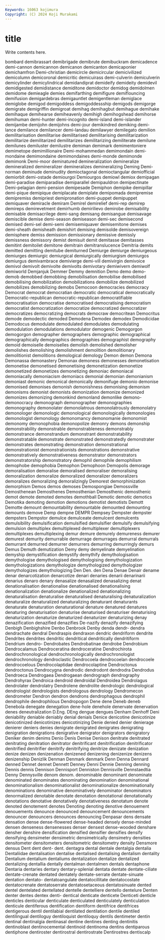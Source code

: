 ```yaml
---
Keywords: 16063 kojimura
Copyright: (C) 2024 Koji Murakami
---
```


# title

Write contents here.



bombard demibrassart demibrigade demibrute demibuckram demicadence
demi-cannon demicannon demicanon demicanton demicaponier demichamfron Demi-christian demicircle demicircular demicivilized
demicolumn demicoronal demicritic demicuirass demi-culverin demiculverin demicylinder demicylindrical demidandiprat demideify
demideity demidevil demidigested demidistance demiditone demidoctor demidog demidolmen demidome demieagle
demies demifarthing demifigure demiflouncing demifusion demigardebras demigauntlet demigentleman demiglace demiglobe
demigod demigoddess demigoddessship demigods demigorge demigrate demigriffin demigroat demihag demihagbut
demihague demihake demihaque demihearse demiheavenly demihigh demihogshead demihorse demihuman demi-hunter
demi-incognito demi-island demi-islander demijambe demijohn demijohns demi-jour demikindred demiking demi-lance
demilance demilancer demi-landau demilawyer demilegato demilion demilitarisation demilitarise demilitarised demilitarising
demilitarization demilitarize demilitarized demilitarizes demilitarizing demiliterate demilune demilunes demiluster demilustre
demiman demimark demimentoniere demimetope demimillionaire Demi-mohammedan demimondain demi-mondaine demimondaine demimondaines
demi-monde demimonde demimonk Demi-moor deminatured demineralization demineralize demineralized demineralizer demineralizes
demineralizing Deming Demi-norman deminude deminudity demioctagonal demioctangular demiofficial demiorbit demi-ostade
demiourgoi Demiourgos demiowl demiox demipagan demi-paradise demiparadise demiparallel demipauldron demipectinate
Demi-pelagian demi-pension demipesade Demiphon demipike demipillar demi-pique demipique demiplacate demiplate
demipomada demipremise demipremiss demipriest demipronation demi-puppet demipuppet demiquaver demiracle demiram
Demirel demirelief demi-rep demirep demireps demirevetment demirhumb demirilievo demirobe demisability
demisable demisacrilege demi-sang demisang demisangue demisavage demiscible demise demi-season demiseason
demi-sec demisecond demised demi-sel demi-semi demisemiquaver demisemitone demises demi-sheath demisheath
demishirt demising demisolde demisovereign demisphere demiss demission demissionary demissive demissly
demissness demissory demist demisuit demit demitasse demitasses demitint demitoilet demitone
demitrain demitranslucence Demitria demits demitted demitting demitube demiturned Demiurge demiurge
demiurgeous demiurges demiurgic demiurgical demiurgically demiurgism demiurgos demiurgus demivambrace demivierge
demi-vill demivirgin demivoice demivol demivolt demivolte demivolts demivotary demiwivern demiwolf
demiworld Demjanjuk Demmer Demmy demnition Demo demo demo- demob demobbed
demobbing demobilisation demobilise demobilised demobilising demobilization demobilizations demobilize demobilized demobilizes
demobilizing demobs Democoon democracies democracy Democrat democrat democratian democratic democratical
democratically Democratic-republican democratic-republican democratifiable democratisation democratise democratised democratising democratism democratist
democratization democratize democratized democratizer democratizes democratizing democrats democraw democritean Democritus
demode demodectic demoded Demodena Demodex demodex Demodicidae Demodocus demodulate demodulated
demodulates demodulating demodulation demodulations demodulator demogenic Demogorgon demogorgon demographer demographers
demographic demographical demographically demographics demographies demographist demography demoid demoiselle demoiselles
demolish demolished demolisher demolishes demolishing demolishment demolition demolitionary demolitionist demolitions
demological demology Demon demon Demona Demonassa demonastery Demonax demoness demonesses
demonetisation demonetise demonetised demonetising demonetization demonetize demonetized demonetizes demonetizing demoniac
demoniacal demoniacally demoniacism demoniacs demonial demonian demonianism demoniast demonic demonical
demonically demonifuge demonio demonise demonised demonises demonish demonishness demonising demonism
demonisms demonist demonists demonization demonize demonized demonizes demonizing demonkind demonland
demonlike demono- demonocracy demonograph demonographer demonographies demonography demonolater demonolatrous demonolatrously
demonolatry demonologer demonologic demonological demonologically demonologies demonologist demonology demonomancy demonomanie
demonomist demonomy demonophobia demonopolize demonry demons demonship demonstrability demonstrable demonstrableness
demonstrably demonstrance demonstrandum demonstrant demonstratability demonstratable demonstrate demonstrated demonstratedly demonstrater
demonstrates demonstrating demonstration demonstrational demonstrationist demonstrationists demonstrations demonstrative demonstratively demonstrativeness
demonstrator demonstrators demonstratorship demonstratory demophil demophile demophilism demophobe demophobia Demophon
Demophoon Demopolis demorage demoralisation demoralise demoralised demoraliser demoralising demoralization demoralize
demoralized demoralizer demoralizers demoralizes demoralizing demoralizingly Demorest demorphinization demorphism Demos
demos demoses Demospongiae Demossville Demosthenean Demosthenes Demosthenian Demosthenic demosthenic demot
demote demoted demotes demothball Demotic demotic demotics Demotika demoting demotion
demotions demotist demotists Demott Demotte demount demountability demountable demounted demounting
demounts demove Demp dempne DEMPR Dempsey Dempster dempster dempsters Dempstor
demulce demulceate demulcent demulcents demulsibility demulsification demulsified demulsifier demulsify demulsifying
demulsion demultiplex demultiplexed demultiplexer demultiplexers demultiplexes demultiplexing demur demure demurely
demureness demurer demurest demurity demurrable demurrage demurrages demurral demurrals demurrant
demurred demurrer demurrers demurring demurringly demurs Demus Demuth demutization Demy
demy demyelinate demyelination demyship demystification demystify demythify demythologisation demythologise demythologised
demythologising demythologization demythologizations demythologize demythologized demythologizer demythologizes demythologizing Den Den.
den Dena Denae Denair dename denar denarcotization denarcotize denari denaries
denarii denarinarii denarius denaro denary denasalize denasalized denasalizing denat denationalisation
denationalise denationalised denationalising denationalization denationalize denationalized denationalizing denaturalisation denaturalise denaturalised
denaturalising denaturalization denaturalize denaturalized denaturalizing denaturant denaturants denaturate denaturation denaturational
denature denatured denatures denaturing denaturisation denaturise denaturised denaturiser denaturising denaturization
denaturize denaturized denaturizer denaturizing denay denazification denazified denazifies De-nazify denazify
denazifying Denbigh Denbighshire Denbo Denbrook Denby denda dendr- dendra dendrachate
dendral Dendraspis dendraxon dendric dendriform dendrite Dendrites dendrites dendritic dendritical
dendritically dendritiform Dendrium dendro- Dendrobates Dendrobatinae dendrobe Dendrobium Dendrocalamus Dendroceratina
dendroceratine Dendrochirota dendrochronological dendrochronologically dendrochronologist dendrochronology dendroclastic Dendrocoela dendrocoelan dendrocoele
dendrocoelous Dendrocolaptidae dendrocolaptine Dendroctonus dendroctonus Dendrocygna dendrodic dendrodont dendrodra Dendrodus
Dendroeca Dendrogaea Dendrogaean dendrograph dendrography Dendrohyrax Dendroica dendroid dendroidal Dendroidea
Dendrolagus dendrolater dendrolatry Dendrolene dendrolite dendrologic dendrological dendrologist dendrologists dendrologous
dendrology Dendromecon dendrometer Dendron dendron dendrons dendrophagous dendrophil dendrophile dendrophilous
Dendropogon Dene dene Deneb deneb Denebola denegate denegation dene-hole denehole
denervate denervation denes deneutralization D.Eng. DEng dengue dengues Denham Denhoff
Deni deniability deniable deniably denial denials Denice denicotine denicotinize denicotinized
denicotinizes denicotinizing Denie denied denier denierage denierer deniers denies denigrate
denigrated denigrates denigrating denigration denigrations denigrative denigrator denigrators denigratory Deniker
denim denims Denio Denis Denise Denison denitrate denitrated denitrating denitration
denitrator denitrificant denitrification denitrificator denitrified denitrifier denitrify denitrifying denitrize denizate
denization denize denizen denizenation denizened denizening denizenize denizens denizenship Denizlik
Denman Denmark denmark Denn Denna Dennard denned Dennet dennet Dennett
Denney Denni Dennie Denning denning Dennis dennis Dennison Dennisport Denniston
Dennisville Dennstaedtia Denny Dennysville denom denom. denominable denominant denominate denominated
denominates denominating denomination denominational denominationalism denominationalist denominationalize denominationally denominations denominative
denominatively denominator denominators denormalized denotable denotate denotation denotational denotationally denotations
denotative denotatively denotativeness denotatum denote denoted denotement denotes Denoting denoting
denotive denouement denouements denounce denounced denouncement denouncements denouncer denouncers denounces
denouncing Denpasar dens densate densation dense dense-flowered dense-headed densely dense-minded
densen denseness densenesses denser densest dense-wooded denshare densher denshire densification
densified densifier densifies densify densifying densimeter densimetric densimetrically densimetry densities
densitometer densitometers densitometric densitometry density Densmore densus Dent dent dent-
dent. dentagra dental dentale dentalgia dentalia Dentaliidae dentalisation dentalise dentalised
dentalising dentalism dentality Dentalium dentalium dentaliums dentalization dentalize dentalized dentalizing
dentallia dentally dentalman dentalmen dentals dentaphone Dentaria dentaries dentary dentary-splenial
dentata dentate dentate-ciliate dentate-crenate dentated dentately dentate-serrate dentate-sinuate dentation dentato-
dentatoangulate dentatocillitate dentatocostate dentatocrenate dentatoserrate dentatosetaceous dentatosinuate dented dentel dentelated
dentellated dentelle dentelliere dentello dentelure Denten denter dentes dentex denti-
dentical denticate denticete Denticeti denticle denticles denticular denticulate denticulated denticulately
denticulation denticule dentiferous dentification dentiform dentifrice dentifrices dentigerous dentil dentilabial
dentilated dentilation dentile dentiled dentilingual dentiloguy dentiloquist dentiloquy dentils dentimeter
dentin dentinal dentinalgia dentinasal dentine dentines denting dentinitis dentinoblast dentinocemental
dentinoid dentinoma dentins dentiparous dentiphone dentiroster dentirostral dentirostrate Dentirostres dentiscalp
